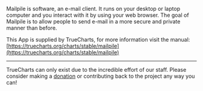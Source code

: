 Mailpile is software, an e-mail client. It runs on your desktop or laptop computer and you interact with it by using your web browser. The goal of Mailpile is to allow people to send e-mail in a more secure and private manner than before.

This App is supplied by TrueCharts, for more information visit the manual: [https://truecharts.org/charts/stable/mailpile](https://truecharts.org/charts/stable/mailpile)

---

TrueCharts can only exist due to the incredible effort of our staff.
Please consider making a [donation](https://truecharts.org/sponsor) or contributing back to the project any way you can!
